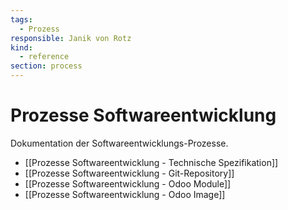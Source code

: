 ```yaml
---
tags:
  - Prozess
responsible: Janik von Rotz
kind:
  - reference
section: process
---
```


# Prozesse Softwareentwicklung

Dokumentation der Softwareentwicklungs-Prozesse.

- [[Prozesse Softwareentwicklung - Technische Spezifikation]]
- [[Prozesse Softwareentwicklung - Git-Repository]]
- [[Prozesse Softwareentwicklung - Odoo Module]]
- [[Prozesse Softwareentwicklung - Odoo Image]]
